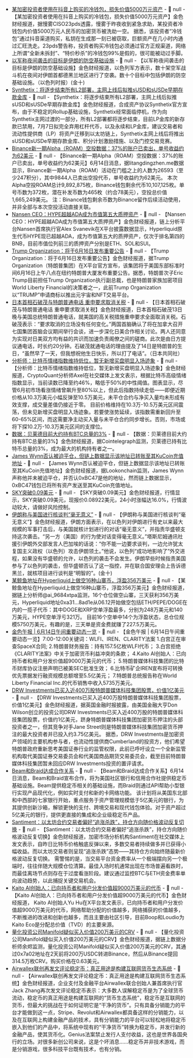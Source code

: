 - [某加密投资者使用在抖音上购买的冷钱包，损失价值5000万元资产](https://x.com/im23pds/status/1933763989215064545) - 📰 null - 【某加密投资者使用在抖音上购买的冷钱包，损失价值5000万元资产】金色财经报道，据慢雾CISO23pds透露，慢雾于昨夜收到紧急求助，某投资者冷钱包内价值5000万元人民币的加密货币被洗劫一空。 
据悉，该投资者“冷钱包”通过抖音渠道购买，私钥在生成那一刻已被窃取，巨额资产在几小时内通过汇旺洗走。23pds警告称，投资者购买冷钱包必须通过官方正规渠道，网络上所谓“全新未拆封”、“特价秒杀”的冷钱包99%是假的，很可能被动过手脚。
- [以军称夜间袭击的目标是伊朗的防空基础设施]() - 📰 null - 【以军称夜间袭击的目标是伊朗的防空基础设施】金色财经报道，以色列军方表示，数十架空军战斗机在夜间对伊朗首都德黑兰地区进行了空袭。数十个目标中包括伊朗的防空基础设施。（以色列时报）(金十)
- [Synthetix：将逐步结束所有L2部署，主网上线后拟推sUSD和sUSDe早期存款金库](https://blog.synthetix.io/l2s-are-dead-long-live-ethereum/) - 📰 null - 【Synthetix：将逐步结束所有L2部署，主网上线后拟推sUSD和sUSDe早期存款金库】金色财经报道，合成资产协议Synthetix官方宣布，由于不稳定的Rollup基础设施，Synthetix经常面临停机，作为向Synthetix主网过渡的一部分，所有L2部署都将逐步结束，目前LP金库的新存款已禁用，7月7日拟完全弃用杠杆代币，以及永续和LP金库，建议交易者和流动性提供商（LP）将资产迁移到以太坊链上，Synthetix主网上线后将推出sUSD和sUSDe早期存款金库、积分计划激励措施、以及门控交易竞赛。
- [Binance新一期Alpha（ROAM）空投数据：37%的账户已卖出，单号收益约为62美元]() - 📰 null - 【Binance新一期Alpha（ROAM）空投数据：37%的账户已卖出，单号收益约为62美元】6月14日消息，据litangdingzhen.me数据显示，Binance新一期Alpha（ROAM）活动在门槛之上的人数为26593（至少247积分），其中9844人已卖出空投代币，单号收益约为62美元。 
本次Alpha空投ROAM总计9,892,875枚，Binance钱包剩余代币10,107,125枚。单号币数为372枚，潜在补发币数为465枚（约合78美元），空投总价值1,665,249美元。 
注：Binance钱包剩余币数为Binance留作后续活动使用，并非全部与本次空投活动直接关联。
- [Nansen CEO：HYPE超越ADA成为市值第五大质押资产](https://x.com/ASvanevik/status/1933760950051745955) - 📰 null - 【Nansen CEO：HYPE超越ADA成为市值第五大质押资产】金色财经报道，链上分析平台Nansen首席执行官Alex Svanevik在X平台披露数据显示，Hyperliquid原生代币HYPE现已超越ADA，成为市值第五大的质押资产，仅次于排名第四的BNB，目前市值位列前三的质押资产分别是ETH、SOL和SUI。
- [Trump Organization：将于6月16日发布重要公告](https://x.com/Trump/status/1932785547904156105) - 📰 null - 【Trump Organization：将于6月16日发布重要公告】金色财经报道，据Trump Organization（特朗普集团）在X平台官方宣布，该集团将于美国东部标准时间6月16日上午八点在纽约特朗普大厦发布重要公告。据悉，特朗普次子Eric Trump目前担任Trump Organization执行副总裁，也是特朗普家族加密项目World Liberty Financial的决策者之一，此前Trump Organization以“TRUMP”申请商标以推出元宇宙和NFT交易平台。
- [日本首相石破茂与特朗普通电话 重申要求取消关税]() - 📰 null - 【日本首相石破茂与特朗普通电话 重申要求取消关税】金色财经报道，日本首相石破茂13日晚与美国总统特朗普通电话，就美国的高关税措施重申要求全面取消关税。石破茂表示：“要求取消的立场没有任何变化。”两国首脑确认了将在加拿大召开七国集团首脑会议期间举行会谈，进一步深化日美合作相关讨论。两人还同意为实现对日美双方均有益的共识而加速负责阁僚之间的磋商。此次是由日方提议通电话，时长约20分钟。石破茂就通电话的理由提及了14日是特朗普的生日，“虽然早了一天，但我想祝他生日快乐，所以打了电话”。（日本共同社）
- [分析师：比特币情绪指数维持低位，暂无新增买盘明显入场迹象](https://x.com/AxelAdlerJr/status/1933748989263765807) - 📰 null - 【分析师：比特币情绪指数维持低位，暂无新增买盘明显入场迹象】金色财经报道，CryptoQuant分析师Axel在社交媒体上发文表示，根据比特币高级情绪指数显示，当前读数已降至约46%，略低于50%的中性阈值。图表显示，尽管6月初市场看涨情绪曾飙升至80%以上，但此后指数持续走低——即便近期价格从10.3万美元小幅反弹至10.5万美元，未平仓合约与净买入量均未形成有效支撑，成交量差值仍接近于零。 
目前价格维持在10.3万-10.5万美元区间震荡，但未见新增买盘明显入场迹象。若要使涨势延续，该指数需重新回升至60-65%区间，而这需要净主动买入量与未平仓合约同步增长。否则，市场或将下探10.2万-10.3万美元区间的支撑位。
- [数据：贝莱德目前大约持有BTC总量的3%](https://x.com/Cointelegraph/status/1933721244169273401) - 📰 null - 【数据：贝莱德目前大约持有BTC总量的3%】金色财经报道，据Cointelegraph监测，贝莱德已持有比特币总量的3%，成为最大的机构持有者之一。
- [James Wynn否认被迫平仓，但链上数据显示该地址已转账至其KuCoin充值地址](https://x.com/lookonchain/status/1933734599676604801) - 📰 null - 【James Wynn否认被迫平仓，但链上数据显示该地址已转账至其KuCoin充值地址】金色财经报道，据Lookonchain监测，James Wynn声称他并未被迫平仓，并否认0xBC47是他的地址，然而链上数据显示，0xBC47钱包已将所有资产发送至其KuCoin充值地址。
- [SKY突破0.09美元](https://www.coingecko.com/zh/%E6%95%B0%E5%AD%97%E8%B4%A7%E5%B8%81/sky) - 📰 null - 【SKY突破0.09美元】金色财经报道，行情显示，SKY突破0.09美元，现报价0.08922美元，24小时涨幅达16.0%，行情波动较大，请做好风险控制。
- [伊朗称与美国进行核谈判“毫无意义”]() - 📰 null - 【伊朗称与美国进行核谈判“毫无意义”】金色财经报道，伊朗方面表示，在以色列对伊朗进行有史以来最大规模的军事打击后，与美国就核计划进行的对话“毫无意义”，并指责华盛顿支持这次袭击。“另一方（美国）的行为使对话变得毫无意义。”塔斯尼姆通讯社援引伊朗外交部发言人巴加埃的话说：“你不能一边要求谈判，一边允许犹太复国主义政权（以色列）攻击伊朗领土。”他说，以色列“成功地影响了”外交进程，如果没有华盛顿的允许，以色列的袭击不会发生。伊朗早些时候指责美国参与了以色列的袭击，但华盛顿否认了这一指控，并在联合国安理会上告诉德黑兰，就核项目进行谈判是“明智的”。(金十)
- [某鲸鱼地址在Hyperliquid上做空16种山寨币，浮盈356万美元](https://x.com/ai_9684xtpa/status/1933734123962839390) - 📰 null - 【某鲸鱼地址在Hyperliquid上做空16种山寨币，浮盈356万美元】金色财经报道，据链上分析师@ai_9684xtpa监测，16个仓位做空山寨，三天获利356万美元，Hyperliquid地址0xa31...8ad1e从06.12开始做空包括ETH/PEPE/DOGE在内的一揽子代币：其中DOGE和XRP空单浮盈最多，分别为248万美元和140万美元，HYPE空单浮亏321万。 
目前16个空单中14个为浮盈状态，总仓位规模5750万美元，有趣的是，三天单是资金费就赚了227.5万美元。
- [金色午报 | 6月14日午间重要动态一览]() - 📰 null - 【金色午报 | 6月14日午间重要动态一览】7:00-12:00关键词：WLFI、IREN、CLARITY法案 
1.白宫正在审查SpaceX合同; 
2.特朗普财务报告：持有157.5亿枚WLFI代币； 
3.白宫拒绝《CLARITY法案》中关于加密货币利益冲突的条款； 
4.Kaito AI创始人：已向持币者和用户分发价值超9000万美元的代币； 
5.特朗普媒体科技集团的比特币财库协议注册声明已被美SEC批准生效； 
6.比特币矿企IREN宣布将可转换优先票据发行融资规模总额增至5.5亿美元； 
7.特朗普总统报告称在World Liberty Financial Inc.的代币销售中收入5735万美元。
- [DRW Investments已买入近400万股特朗普媒体科技集团股票，价值1亿美元](https://www.ft.com/content/548161ee-0cfb-4f0c-90ea-b3ff3567f09d) - 📰 null - 【DRW Investments已买入近400万股特朗普媒体科技集团股票，价值1亿美元】金色财经报道，据英国金融时报披露，由美国金融大亨Don Wilson创立的投资公司DRW Investments已买入近400万股的特朗普媒体科技集团股票，价值约1亿美元，跻身特朗普媒体科技集团加密货币押注的头部投资者之一，但其竞争对手Jane Street则是特朗普媒体科技集团加密货币押注的最大投资者并已投入约3.75亿美元。 
据悉，DRW Investments是加密资产领域的主要机构参与者，也流动性提供商Cumberland的投资方，他们希望特朗普政府重新思考美国证券行业的监管权限，此前已呼吁设立一个全新监管机构取代美国证券交易委员会和代美国商品期货交易委员会，截至目前特朗普媒体科技集团暂未回应DRW Investments投资的置评请求。
- [Beam和Braid达成合作关系](https://blockworks.co/news/beam-braid-stablecoins-community-banks) - 📰 null - 【Beam和Braid达成合作关系】6月14日消息，Beam和Braid宣布合作，将为美国社区银行和信用合作社提供稳定币基础设施。Beam提供稳定币相关的基础设施，而Braid则通过API帮助小型银行实现产品现代化，例如实时支付和新的卡网络功能。 
该计划将从美国东北部和中西部的七家银行开始，重点服务于资产管理规模低于5亿美元的银行，为其提供创新沙箱，解锁更快的支付、跨境交易和现代钱包体验。对于资产超过5亿美元的银行，提供更直接的集成和企业级稳定币产品。
- [Santiment：以太坊合约交易者偏好“追涨杀跌”，持仓方向随价格波动反复切换](https://x.com/santimentfeed/status/1933607731946201211/photo/1) - 📰 null - 【Santiment：以太坊合约交易者偏好“追涨杀跌”，持仓方向随价格波动反复切换】金色财经报道，加密市场分析机构Santiment在社交媒体上发文表示，自昨日比特币价格触底反弹以来，多数交易者持续做多并已获得小幅收益。而以太坊交易者则呈现“追涨杀跌”态势——其持仓方向始终随最新价格波动反复切换。 
需警惕的是，当交易平台资金费率从一个极端摆向另一个极端时，往往伴随大规模仓位清算。最佳入场时机通常出现在市场普遍看跌时，而最佳离场节点则存在于过度看涨阶段。建议通过监控BTC与ETH资金费率单向波动趋势，以此捕捉关键交易机会。
- [Kaito AI创始人：已向持币者和用户分发价值超9000万美元的代币](https://x.com/Punk9277/status/1933566991895572969) - 📰 null - 【Kaito AI创始人：已向持币者和用户分发价值超9000万美元的代币】金色财经报道， Kaito AI创始人Yu Hu在X平台发文表示，已向持币者和用户分发价值超9000万美元的代币，网络帮助分配的价值越多，网络捕获的价值越多，不断推进的改进和创新也越多，而且主要由社区引导，目前Boop和Loudio为Kaito Eco是分配总价值（TVD）的主要来源。
- [量化投资公司Manifold疑似买入价值200万美元的CRV](https://x.com/EmberCN/status/1933720229496172740) - 📰 null - 【量化投资公司Manifold疑似买入价值200万美元的CRV】金色财经报道，据链上数据分析师余烬监测，量化投资公司Manifold疑似买入价值200万美元的CRV，其通过0x7a02地址在2天前将200万USDC转进Binance，然后从Binance提回314.5万枚CRV。购买价格在0.63美元。
- [Airwallex联创再发文评论稳定币：真正用途是构建互联网货币生态系统](https://x.com/awxjack/status/1933571542727766358) - 📰 null - 【Airwallex联创再发文评论稳定币：真正用途是构建互联网货币生态系统】金色财经报道，企业支付及金融平台Airwallex联合创始人兼首席执行官Jack Zhang再次发文评论稳定币表示：大多数人误解稳定币是为了全球货币流动，稳定币的真正用途是构建互联网的“货币生态系统”，稳定币是互联网的货币，但最大的挑战在于如何证明它是“干净的货币”。只有具备分销能力的平台才能做到这一点，Stripe、Revolut和Airwallex都具备这样的分销能力，以及在互联网上构建金融产品的技术，具有分销能力的平台可以轻松地将稳定币嵌入到他们的产品中，将系统中现有的“干净货币”转换为稳定币，并发行新的金融产品，使其货币化。Genius法案禁止发行人支付收益，这也是世界各国央行的立场。对很多新创公司来说，这是个坏消息……稳定币并非技术游戏，而是分销游戏，很多科技平台既有技术，也有分销。
